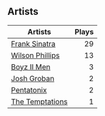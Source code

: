 ## Artists
Artists | Plays 
----- | -----: 
[Frank Sinatra](/artists/frank-sinatra-739) | 29
[Wilson Phillips](/artists/wilson-phillips-29912) | 13
[Boyz II Men](/artists/boyz-ii-men-40100) | 3
[Josh Groban](/artists/josh-groban-58260) | 2
[Pentatonix](/artists/pentatonix-655231) | 2
[The Temptations](/artists/the-temptations-39740) | 1

